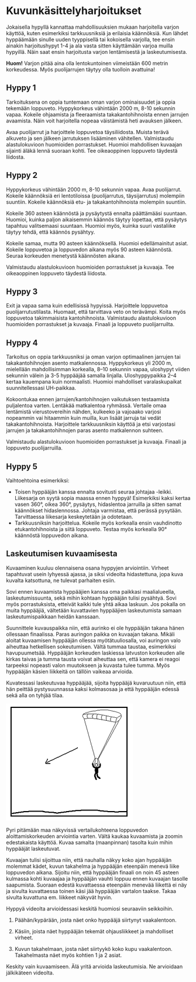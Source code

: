 # Kuvunkäsittelyharjoitukset

Jokaisella hypyllä kannattaa mahdollisuuksien mukaan harjoitella varjon
käyttöä, kuten esimerkiksi tarkkuusniksiä ja erilaisia käännöksiä. Kun
lähdet hyppäämään sinulle uuden tyyppisellä tai kokoisella varjolla, tee
ensin ainakin harjoitushypyt 1-4 ja ala vasta sitten käyttämään varjoa
muilla hypyillä. Näin saat ensin harjoitusta varjon lentämisestä ja
laskeutumisesta.

**Huom!** Varjon pitää aina olla lentokuntoinen viimeistään 600 metrin
korkeudessa. Myös puolijarrujen täytyy olla tuolloin avattuina!

## Hyppy 1  

Tarkoituksena on oppia tuntemaan oman varjon ominaisuudet ja oppia
tekemään loppuveto. Hyppykorkeus vähintään 2000 m, 8-10 sekunnin vapaa.
Kokeile ohjaamista ja fleeraamista takakantohihnoista ennen jarrujen
avaamista. Näin voit harjoitella nopeaa väistämistä heti avauksen
jälkeen.

Avaa puolijarrut ja harjoittele loppuvetoa täysiliidosta. Muista terävä
alkuveto ja sen jälkeen jarrutuksen lisääminen vähitellen. Valmistaudu
alastulokuvioon huomioiden porrastukset. Huomioi mahdollisen kuvaajan
sijainti äläkä lennä suoraan kohti. Tee oikeaoppinen loppuveto täydestä
liidosta.

## Hyppy 2  

Hyppykorkeus vähintään 2000 m, 8-10 sekunnin vapaa. Avaa puolijarrut.
Kokeile käännöksiä eri lentotiloissa (puolijarrutus, täysijarrutus)
molempiin suuntiin. Kokeile käännöksiä etu- ja takakantohihnoista
molempiin suuntiin.

Kokeile 360 asteen käännöstä ja pysäytystä ennalta päättämääsi suuntaan.
Huomioi, kuinka paljon aikaisemmin käännös täytyy lopettaa, että
pysäytys tapahtuu valitsemaasi suuntaan. Huomioi myös, kuinka suuri
vastaliike täytyy tehdä, että käännös pysähtyy.

Kokeile samaa, mutta 90 asteen käännöksellä. Huomioi edellämainitut
asiat. Kokeile loppuvetoa ja loppuvedon aikana myös 90 asteen käännöstä.
Seuraa korkeuden menetystä käännösten aikana.

Valmistaudu alastulokuvioon huomioiden porrastukset ja kuvaaja. Tee
oikeaoppinen loppuveto täydestä liidosta.

## Hyppy 3  

Exit ja vapaa sama kuin edellisissä hypyissä. Harjoittele loppuvetoa
puolijarrutustilasta. Huomaat, että tarvittava veto on terävämpi. Koita
myös loppuvetoa takimmaisista kantohihnoista. Valmistaudu
alastulokuvioon huomioiden porrastukset ja kuvaaja. Finaali ja loppuveto
puolijarruilta.

## Hyppy 4  

Tarkoitus on oppia tarkkuusniksi ja oman varjon optimaalinen jarrujen
tai takakantohihnojen asento matkalennossa. Hyppykorkeus yli 2000 m,
mielellään mahdollisimman korkealla, 8–10 sekunnin vapaa, uloshypyt
viiden sekunnin välein ja 3-5 hyppääjää samalla linjalla.
Uloshyppypaikka 2–4 kertaa kauempana kuin normaalisti. Huomioi
mahdolliset varalaskupaikat suunnitellessasi UH-paikkaa.

Kokoontukaa ennen jarrujen/kantohihnojen vaikutuksen testaamista
puljalentoa varten. Lentäkää matkalentoa ryhmässä. Vertaile omaa
lentämistä vierustovereihin nähden, kulkeeko ja vajoaako varjosi
nopeammin vai hitaammin kuin muilla, kun lisäät jarruja tai vedät
takakantohihnoista. Harjoittele tarkkuusniksin käyttöä ja etsi
varjostasi jarrujen ja takakantohihnojen paras asento matkalennon
suhteen.

Valmistaudu alastulokuvioon huomioiden porrastukset ja kuvaaja. Finaali
ja loppuveto puolijarruilla.

## Hyppy 5  

Vaihtoehtoina esimerkiksi:
- Toisen hyppääjän kanssa ennalta sovitusti seuraa johtajaa -leikki.
    Liikesarja on syytä sopia maassa ennen hyppyä! Esimerkiksi kaksi
    kertaa vasen 360°, oikea 360°, pysäytys, hidaslentoa jarruilla ja
    sitten samat käännökset hidaslennossa. Johtaja varmistaa, että
    perässä pysytään. Tarvittaessa liikesarja keskeytetään ja odotetaan.
- Tarkkuusniksin harjoittelua. Kokeile myös korkealla ensin
    vauhdinotto etukantohihnoista ja siitä loppuveto. Testaa myös
    korkealla 90° käännöstä loppuvedon aikana.

## Laskeutumisen kuvaamisesta  

Kuvaaminen kuuluu olennaisena osana hyppyjen arviointiin. Virheet
tapahtuvat usein lyhyessä ajassa, ja siksi videolta hidastettuna, jopa
kuva kuvalta katsottuna, ne tulevat parhaiten esiin.

Sovi ennen kuvaamista hyppääjien kanssa oma paikkasi maalialueella,
laskeutumissuunta, sekä mihin kohtaan hyppääjän tulisi pysähtyä. Sovi
myös porrastuksista, etteivät kaikki tule yhtä aikaa laskuun. Jos
pokalla on muita hyppääjiä, vältetään kuvattavien hyppääjien
laskeutumista samaan laskeutumispaikkaan heidän kanssaan.

Suunnittele kuvauspaikka niin, että aurinko ei ole hyppääjän takana
hänen ollessaan finaalissa. Paras auringon paikka on kuvaajan takana.
Mikäli aloitat kuvaamisen hyppääjän ollessa myötätuuliosalla, voi
auringon valo aiheuttaa hetkellisen sokeutumisen. Vältä tummaa taustaa,
esimerkiksi havupuumetsää. Hyppääjän korkeuden laskiessa latvuston
korkeuden alle kirkas taivas ja tumma tausta voivat aiheuttaa sen, että
kamera ei reagoi tarpeeksi nopeasti valon muutokseen ja kuvasta tulee
tumma. Myös hyppääjän käsien liikkeitä on tällöin vaikeaa arvioida.

Kuvatessasi laskeutuvaa hyppääjää, sijoita hyppääjä kuvaruutuun niin,
että hän peittää pystysuunnassa kaksi kolmasosaa ja että hyppääjän
edessä sekä alla on tyhjää tilaa.

![image](/kuvat/Laskeutumisen-kuvaus.png)

Pyri pitämään maa näkyvissä vertailukohteena loppuvedon
aloittamiskorkeuden arviointia varten. Vältä kaukaa kuvaamista ja zoomin
edestakaista käyttöä. Kuvaa samalta (maanpinnan) tasolta kuin mihin
hyppääjät laskeutuvat.

Kuvaajan tulisi sijoittua niin, että nauhalla näkyy koko ajan hyppääjän
molemmat kädet, kuvun takahelma ja hyppääjän eteenpäin menevä liike
loppuvedon aikana. Sijoitu niin, että hyppääjän finaali on noin 45
asteen kulmassa kohti kuvaajaa ja hyppääjän vauhti loppuu ennen kuvaajan
tasolle saapumista. Suoraan edestä kuvattaessa eteenpäin menevää
liikettä ei näy ja sivulta kuvattaessa toinen käsi jää hyppääjän
vartalon taakse. Takaa sivulta kuvattuna em. liikkeet näkyvät hyvin.

Hyppyä videolta arvioidessasi keskitä huomiosi seuraaviin seikkoihin.

1.  Päähän/kypärään, josta näet onko hyppääjä siirtynyt vaakalentoon.

2.  Käsiin, joista näet hyppääjän tekemät ohjausliikkeet ja
    mahdolliset virheet.

3.  Kuvun takahelmaan, josta näet siirtyykö koko kupu vaakalentoon.
    Takahelmasta näet myös kohtien 1 ja 2 asiat.

Keskity vain kuvaamiseen. Älä yritä arvioida laskeutumisia. Ne
arvioidaan jälkikäteen videolta.